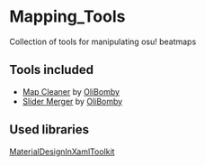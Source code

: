 # Mapping_Tools
Collection of tools for manipulating osu! beatmaps

## Tools included
- [Map Cleaner](https://github.com/OliBomby/Map-Cleaner) by [OliBomby](https://github.com/OliBomby) 
- [Slider Merger]() by [OliBomby](https://github.com/OliBomby) 

## Used libraries
[MaterialDesignInXamlToolkit](https://github.com/MaterialDesignInXAML/MaterialDesignInXamlToolkit)
